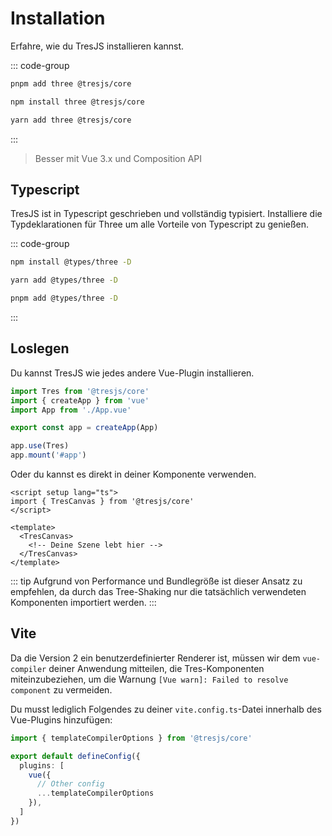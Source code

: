 # Installation

Erfahre, wie du TresJS installieren kannst.

::: code-group

```bash [pnpm]
pnpm add three @tresjs/core
```

```bash [npm]
npm install three @tresjs/core
```

```bash [yarn]
yarn add three @tresjs/core
```

:::

> Besser mit Vue 3.x und Composition API

## Typescript

TresJS ist in Typescript geschrieben und vollständig typisiert. Installiere die Typdeklarationen für Three um alle Vorteile von Typescript zu genießen.

::: code-group

```bash [npm]
npm install @types/three -D
```

```bash [yarn]
yarn add @types/three -D
```

```bash [pnpm]
pnpm add @types/three -D
```

:::

## Loslegen

Du kannst TresJS wie jedes andere Vue-Plugin installieren.

```ts
import Tres from '@tresjs/core'
import { createApp } from 'vue'
import App from './App.vue'

export const app = createApp(App)

app.use(Tres)
app.mount('#app')
```

Oder du kannst es direkt in deiner Komponente verwenden.

```vue
<script setup lang="ts">
import { TresCanvas } from '@tresjs/core'
</script>

<template>
  <TresCanvas>
    <!-- Deine Szene lebt hier -->
  </TresCanvas>
</template>
```

::: tip
Aufgrund von Performance und Bundlegröße ist dieser Ansatz zu empfehlen, da durch das Tree-Shaking nur die tatsächlich verwendeten Komponenten importiert werden.
:::

## Vite

Da die Version 2 ein benutzerdefinierter Renderer ist, müssen wir dem `vue-compiler` deiner Anwendung mitteilen, die Tres-Komponenten miteinzubeziehen, um die Warnung `[Vue warn]: Failed to resolve component` zu vermeiden.

Du musst lediglich Folgendes zu deiner `vite.config.ts`-Datei innerhalb des Vue-Plugins hinzufügen:

```ts
import { templateCompilerOptions } from '@tresjs/core'

export default defineConfig({
  plugins: [
    vue({
      // Other config
      ...templateCompilerOptions
    }),
  ]
})
```
